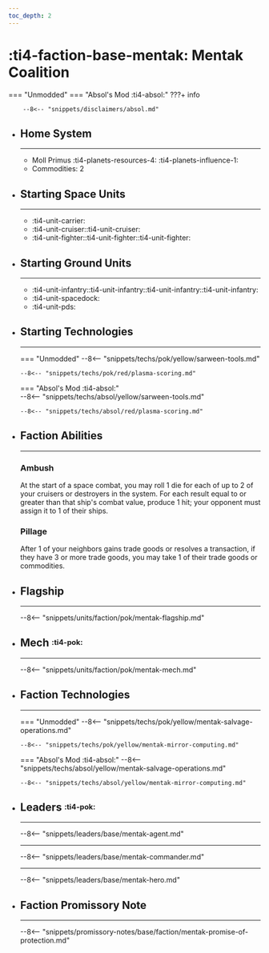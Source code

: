 ```yaml
---
toc_depth: 2
---
```


# :ti4-faction-base-mentak: Mentak Coalition
=== "Unmodded"
=== "Absol's Mod :ti4-absol:" 
    ???+ info

        --8<-- "snippets/disclaimers/absol.md"

<div class="grid cards" markdown>

-   ## __Home System__

    ---

    * Moll Primus :ti4-planets-resources-4: :ti4-planets-influence-1:
    * Commodities: 2

</div>

<div class="grid cards" markdown>

-   ## __Starting Space Units__

    ---

    * :ti4-unit-carrier:
    * :ti4-unit-cruiser::ti4-unit-cruiser:
    * :ti4-unit-fighter::ti4-unit-fighter::ti4-unit-fighter:

-   ## __Starting Ground Units__

    ---

    * :ti4-unit-infantry::ti4-unit-infantry::ti4-unit-infantry::ti4-unit-infantry:
    * :ti4-unit-spacedock:
    * :ti4-unit-pds:

-   ## __Starting Technologies__

    ---
    === "Unmodded"
        --8<-- "snippets/techs/pok/yellow/sarween-tools.md"

        --8<-- "snippets/techs/pok/red/plasma-scoring.md"

    === "Absol's Mod :ti4-absol:"  
        --8<-- "snippets/techs/absol/yellow/sarween-tools.md"

        --8<-- "snippets/techs/absol/red/plasma-scoring.md"

-   ## __Faction Abilities__

    ---
    ### **Ambush**
    
    At the start of a space combat, you may roll 1 die for each of up to 2 of your cruisers or destroyers in the system. 
    For each result equal to or greater than that ship's combat value, produce 1 hit; your opponent must assign it to 1 of their ships.

    ### **Pillage**
    
    After 1 of your neighbors gains trade goods or resolves a transaction, if they have 3 or more trade goods, you may take 1 of their trade goods or commodities.

-   ## __Flagship__

    ---
    --8<-- "snippets/units/faction/pok/mentak-flagship.md"

-   ## __Mech__ <sup><sub>:ti4-pok:</sub></sup>

    ---
    --8<-- "snippets/units/faction/pok/mentak-mech.md"

-   ## __Faction Technologies__

    ---
    === "Unmodded"
        --8<-- "snippets/techs/pok/yellow/mentak-salvage-operations.md"

        --8<-- "snippets/techs/pok/yellow/mentak-mirror-computing.md"

    === "Absol's Mod :ti4-absol:"
        --8<-- "snippets/techs/absol/yellow/mentak-salvage-operations.md"

        --8<-- "snippets/techs/absol/yellow/mentak-mirror-computing.md"

-   ## __Leaders__ <sup><sub>:ti4-pok:</sub></sup>

    ---
    
    --8<-- "snippets/leaders/base/mentak-agent.md"

    ---

    --8<-- "snippets/leaders/base/mentak-commander.md"

    ---

    --8<-- "snippets/leaders/base/mentak-hero.md"

-   ## __Faction Promissory Note__

    ---
    --8<-- "snippets/promissory-notes/base/faction/mentak-promise-of-protection.md"

</div>